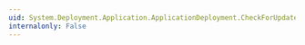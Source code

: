 ```yaml
---
uid: System.Deployment.Application.ApplicationDeployment.CheckForUpdateProgressChanged
internalonly: False
---
```

